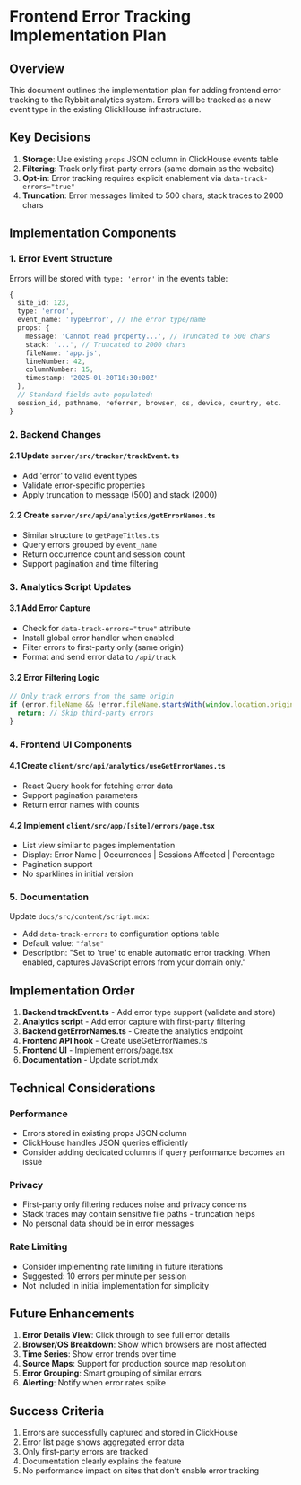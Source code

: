 # Frontend Error Tracking Implementation Plan

## Overview

This document outlines the implementation plan for adding frontend error tracking to the Rybbit analytics system. Errors will be tracked as a new event type in the existing ClickHouse infrastructure.

## Key Decisions

1. **Storage**: Use existing `props` JSON column in ClickHouse events table
2. **Filtering**: Track only first-party errors (same domain as the website)
3. **Opt-in**: Error tracking requires explicit enablement via `data-track-errors="true"`
4. **Truncation**: Error messages limited to 500 chars, stack traces to 2000 chars

## Implementation Components

### 1. Error Event Structure

Errors will be stored with `type: 'error'` in the events table:

```typescript
{
  site_id: 123,
  type: 'error',
  event_name: 'TypeError', // The error type/name
  props: {
    message: 'Cannot read property...', // Truncated to 500 chars
    stack: '...', // Truncated to 2000 chars
    fileName: 'app.js',
    lineNumber: 42,
    columnNumber: 15,
    timestamp: '2025-01-20T10:30:00Z'
  },
  // Standard fields auto-populated:
  session_id, pathname, referrer, browser, os, device, country, etc.
}
```

### 2. Backend Changes

#### 2.1 Update `server/src/tracker/trackEvent.ts`

- Add 'error' to valid event types
- Validate error-specific properties
- Apply truncation to message (500) and stack (2000)

#### 2.2 Create `server/src/api/analytics/getErrorNames.ts`

- Similar structure to `getPageTitles.ts`
- Query errors grouped by `event_name`
- Return occurrence count and session count
- Support pagination and time filtering

### 3. Analytics Script Updates

#### 3.1 Add Error Capture

- Check for `data-track-errors="true"` attribute
- Install global error handler when enabled
- Filter errors to first-party only (same origin)
- Format and send error data to `/api/track`

#### 3.2 Error Filtering Logic

```javascript
// Only track errors from the same origin
if (error.fileName && !error.fileName.startsWith(window.location.origin)) {
  return; // Skip third-party errors
}
```

### 4. Frontend UI Components

#### 4.1 Create `client/src/api/analytics/useGetErrorNames.ts`

- React Query hook for fetching error data
- Support pagination parameters
- Return error names with counts

#### 4.2 Implement `client/src/app/[site]/errors/page.tsx`

- List view similar to pages implementation
- Display: Error Name | Occurrences | Sessions Affected | Percentage
- Pagination support
- No sparklines in initial version

### 5. Documentation

Update `docs/src/content/script.mdx`:

- Add `data-track-errors` to configuration options table
- Default value: `"false"`
- Description: "Set to 'true' to enable automatic error tracking. When enabled, captures JavaScript errors from your domain only."

## Implementation Order

1. **Backend trackEvent.ts** - Add error type support (validate and store)
2. **Analytics script** - Add error capture with first-party filtering
3. **Backend getErrorNames.ts** - Create the analytics endpoint
4. **Frontend API hook** - Create useGetErrorNames.ts
5. **Frontend UI** - Implement errors/page.tsx
6. **Documentation** - Update script.mdx

## Technical Considerations

### Performance

- Errors stored in existing props JSON column
- ClickHouse handles JSON queries efficiently
- Consider adding dedicated columns if query performance becomes an issue

### Privacy

- First-party only filtering reduces noise and privacy concerns
- Stack traces may contain sensitive file paths - truncation helps
- No personal data should be in error messages

### Rate Limiting

- Consider implementing rate limiting in future iterations
- Suggested: 10 errors per minute per session
- Not included in initial implementation for simplicity

## Future Enhancements

1. **Error Details View**: Click through to see full error details
2. **Browser/OS Breakdown**: Show which browsers are most affected
3. **Time Series**: Show error trends over time
4. **Source Maps**: Support for production source map resolution
5. **Error Grouping**: Smart grouping of similar errors
6. **Alerting**: Notify when error rates spike

## Success Criteria

1. Errors are successfully captured and stored in ClickHouse
2. Error list page shows aggregated error data
3. Only first-party errors are tracked
4. Documentation clearly explains the feature
5. No performance impact on sites that don't enable error tracking
